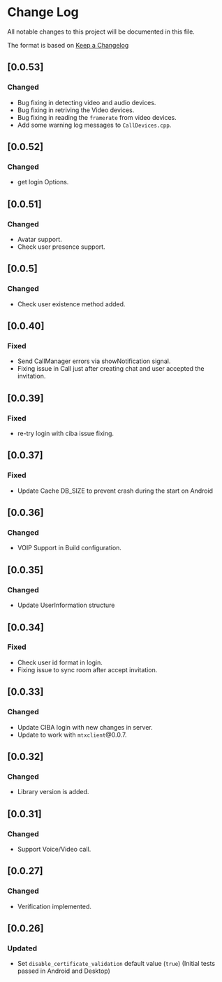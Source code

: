 # Change Log

All notable changes to this project will be documented in this file.

The format is based on [Keep a Changelog](http://keepachangelog.com/)

## [0.0.53]
### Changed

* Bug fixing in detecting video and audio devices.
* Bug fixing in retriving the Video devices.
* Bug fixing in reading the `framerate` from video devices.
* Add some warning log messages to `CallDevices.cpp`.


## [0.0.52]
### Changed

* get login Options.

## [0.0.51]
### Changed

* Avatar support.
* Check user presence support.


## [0.0.5]
### Changed

* Check user existence method added.


## [0.0.40]
### Fixed

* Send CallManager errors via showNotification signal.
* Fixing issue in Call just after creating chat and user accepted the invitation.


## [0.0.39]
### Fixed

* re-try login with ciba issue fixing.


## [0.0.37]
### Fixed

* Update Cache DB_SIZE to prevent crash during the start on Android


## [0.0.36]
### Changed

* VOIP Support in Build configuration.


## [0.0.35]
### Changed

* Update UserInformation structure


## [0.0.34]
### Fixed

* Check user id format in login.
* Fixing issue to sync room after accept invitation.


## [0.0.33]
### Changed

* Update CIBA login with new changes in server.
* Update to work with `mtxclient`@0.0.7.


## [0.0.32]
### Changed

* Library version is added.


## [0.0.31]
### Changed

* Support Voice/Video call.


## [0.0.27]
### Changed

* Verification implemented.


## [0.0.26]
### Updated

* Set `disable_certificate_validation` default value (`true`)
  (Initial tests passed in Android and Desktop)
